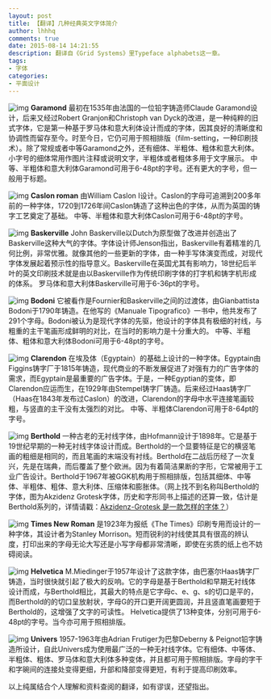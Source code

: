```yaml
---
layout: post
title: 【翻译】几种经典英文字体简介
author: lhhhq
comments: true
date: 2015-08-14 14:21:55
description: 翻译自《Grid Systems》里Typeface alphabets这一章。
tags:
- 字体
categories:
- 平面设计
---
```





![img](http://ce.sysu.edu.cn/hope/UploadFiles/image/jpg/201508/20150814142705978.jpg)
**Garamond**
最初在1535年由法国的一位铅字铸造师Claude Garamond设计，后来又经过Robert Granjon和Christoph van Dyck的改进，是一种纯粹的旧式字体，它是第一种基于罗马体和意大利体设计而成的字体，因其良好的清晰度和协调性而留存至今。时至今日，它仍可用于照相排版（film-setting，一种印刷技术）。除了常规或者中等Garamond之外，还有细体、半粗体、粗体和意大利体。小字号的细体常用作图片注释或说明文字，半粗体或者粗体多用于文字展示。
中等、半粗体和意大利体Garamond可用于6-48pt的字号。还有更大的字号，但一般用于标题。

![img](http://ce.sysu.edu.cn/hope/UploadFiles/image/jpg/201508/20150814142718567.jpg)
**Caslon roman**
由William Caslon I设计。Caslon的字母可追溯到200多年前的一种字体，1720到1726年间Caslon铸造了这种出色的字体，从而为英国的铸字工艺奠定了基础。
中等、半粗体和意大利体Caslon可用于6-48pt的字号。

![img](http://ce.sysu.edu.cn/hope/UploadFiles/image/jpg/201508/20150814142730439.jpg)
**Baskerville**
John Baskerville以Dutch为原型做了改进并创造出了Baskerville这种大气的字体。字体设计师Jenson指出，Baskerville有着精准的几何比例，非常优雅。就像其他的一些更新的字体，由一种手写体演变而成，对现代字体发展起着预示性的指导意义。Baskerville在英国尤其有影响力，18世纪后半叶的英文印刷技术就是由以Baskerville作为传统印刷字体的打字机和铸字机形成的体系。
罗马体和意大利体Baskerville可用于6-36pt的字号。

![img](http://ce.sysu.edu.cn/hope/UploadFiles/image/jpg/201508/20150814142743121.jpg)
**Bodoni**
它被看作是Fournier和Baskerville之间的过渡体，由Gianbattista Bodoni于1790年铸造。在他写的《Manuale Tipografico》一书中，他共发布了291个字母。Bodoni被认为是现代字体的先驱，他设计的字体具有极细的衬线，与粗重的主干笔画形成鲜明的对比，在当时的影响力是十分重大的。
中等、半粗体、粗体和意大利体Bodoni可用于6-48pt的字号。

![img](http://ce.sysu.edu.cn/hope/UploadFiles/image/jpg/201508/20150814142803713.jpg)
**Clarendon**
在埃及体（Egyptain）的基础上设计的一种字体。Egyptain由Figgins铸字厂于1815年铸造，现代商业的不断发展促进了对强有力的广告字体的需求，而Egyptain是最重要的广告字体。于是，一种Egyptian的变体，即Clarendon应运而生，在1929年由Stempel铸字厂铸造。后来经过Haas铸字厂（Haas在1843年发布过Caslon）的改进，Clarendon的字母中水平连接笔画较粗，与竖直的主干没有太强烈的对比。
中等、半粗体Clarendon可用于8-64pt的字号。

![img](http://ce.sysu.edu.cn/hope/UploadFiles/image/jpg/201508/20150814142818955.jpg)
**Berthold**
一种古老的无衬线字体，由Hofmann设计于1898年。它是基于19世纪早期的一种无衬线字体设计而成。Berthold的一个显要特征是它的横竖笔画的粗细是相同的，而且笔画的末端没有衬线。Berthold在二战后历经了一次复兴，先是在瑞典，而后覆盖了整个欧洲。因为有着简洁果断的字形，它常被用于工业广告设计。Berthold于1967年被GGK机构用于照相排版，包括其细体、中等体、半粗体、粗体、意大利体、压缩体和膨胀体。（网上找不到名称叫Berthold的字体，图为Akzidenz Grotesk字体，历史和字形同书上描述的还算一致，估计是Berthold系列的，详情请戳：[Akzidenz-Grotesk 是一款怎样的字体？](http://www.zhihu.com/question/20108555)）

![img](http://ce.sysu.edu.cn/hope/UploadFiles/image/jpg/201508/20150814142834071.jpg)
**Times New Roman**
是1923年为报纸《The Times》印刷专用而设计的一种字体，其设计者为Stanley Morrison。短而锐利的衬线使其具有很高的辨认度，打印出来的字母无论大写还是小写字母都非常清晰，即使在劣质的纸上也不妨碍阅读。

![img](http://ce.sysu.edu.cn/hope/UploadFiles/image/jpg/201508/20150814142848298.jpg)
**Helvetica**
M.Miedinger于1957年设计了这款字体，由巴塞尔Haas铸字厂铸造，当时很快就引起了极大的反响。它的字母是基于Berthold和早期无衬线体设计而成，与Berthold相比，其最大的特点是它字母c、e、g、s的切口是平的，而Berthold的的切口呈放射状，字母G的开口更开阔更圆润，并且竖直笔画要短于Berthold的，这增强了文字的可读性。
Helvetica提供了13种变体，分别可用于6-48pt的字号。当今亦可用于照相排版。

![img](http://ce.sysu.edu.cn/hope/UploadFiles/image/jpg/201508/20150814142859593.jpg)
**Univers**
1957-1963年由Adrian Frutiger为巴黎Deberny & Peignot铅字铸造所设计，自此Univers成为使用最广泛的一种无衬线字体。它有细体、中等体、半粗体、粗体、罗马体和意大利体多种变体，并且都可用于照相排版。字母的字干和字碗间的连接处变得更细，升部和降部变得更短，有利于提高印刷效率。

以上纯属结合个人理解和资料查阅的翻译，如有谬误，还望指出。
